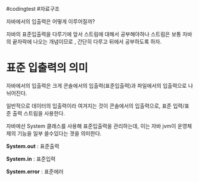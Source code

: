#codingtest #자료구조

자바에서의 입출력은 어떻게 이루어질까? 

자바의 표준입출력을 다루기에 앞서 스트림에 대해서 공부해야하나 스트림은 보통 자바의 끝자락에 나오는 개념이므로 , 간단히 다루고 뒤에서 공부하도록 하자.

# 표준 입출력의 의미
자바에서의 입출력은 크게 콘솔에서의 입출력(표준입출력)과 파일에서의 입출력으로 나뉘어진다. 

일반적으로 데이터의 입출력이라 여겨지는 것이 콘솔에서의 입출력으로, 표준 입력/표준 출력 스트림을 사용한다. 

자바에선 System 클래스를 사용해 표준입출력을 관리하는데, 이는 자바 jvm이 운영체제의 기능을 일부 쓸수있다는 겻을 의미한다. 


**System.out** : 표준출력

**System.in** : 표준입력

**System.error** : 표준에러


